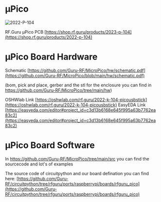 # µPico

![2022-P-104](https://github.com/Guru-RF/MicroPico/assets/1251767/fa6c8aea-e5d1-4249-a8a4-b4638b9a1dca)

RF.Guru µPico PCB [https://shop.rf.guru/products/2023-p-104](https://shop.rf.guru/products/2022-p-104)

# µPico Board Hardware

Schematic [https://github.com/Guru-RF/MicroPico/hw/schematic.pdf](https://github.com/Guru-RF/MicroPico/blob/main/hw/schematic.pdf)

(bom, pick and place, gerber and the stl for the enclosure you can find in https://github.com/Guru-RF/MicroPico/tree/main/hw)

OSHWlab Link [https://oshwlab.com/rf.guru/2022-k-104-picousbstick](https://oshwlab.com/rf.guru/2022-k-104-picousbstick)
EasyEDA Link [https://easyeda.com/editor#project_id=c3d13b6168e645f995a63b7762ea83c2](https://easyeda.com/editor#project_id=c3d13b6168e645f995a63b7762ea83c2)

# µPico Board Software

In https://github.com/Guru-RF/MicroPico/tree/main/src you can find the sourcecode and lot's of examples

The source code of circuitpython and our board defination you can find here: [https://github.com/Guru-RF/circuitpython/tree/rfguru/ports/raspberrypi/boards/rfguru_pico](https://github.com/Guru-RF/circuitpython/tree/rfguru/ports/raspberrypi/boards/rfguru_pico)
